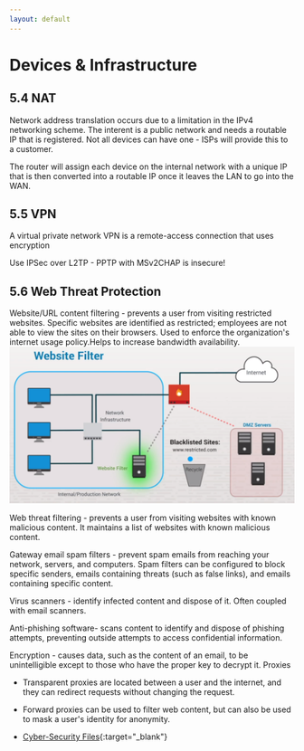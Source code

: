 ```yaml
---
layout: default
---
```


# Devices & Infrastructure

## 5.4 NAT

Network address translation occurs due to a limitation in the IPv4 networking scheme. The interent is a public network and needs a routable IP that is registered. Not all devices can have one - ISPs will provide this to a customer.

The router will assign each device on the internal network with a unique IP that is then converted into a routable IP once it leaves the LAN to go into the WAN.

## 5.5 VPN
A virtual private network VPN is a remote-access connection that uses encryption

Use IPSec over L2TP - PPTP with MSv2CHAP is insecure!

## 5.6 Web Threat Protection

Website/URL content filtering - prevents a user from visiting restricted websites. Specific websites are identified as restricted; employees are not able to view the sites on their browsers. Used to enforce the organization's internet usage policy.Helps to increase bandwidth availability.
![Web filter](./images/web-filter.png)

Web threat filtering - prevents a user from visiting websites with known malicious content. It maintains a list of websites with known malicious content.

Gateway email spam filters - prevent spam emails from reaching your network, servers, and computers. Spam filters can be configured to block specific senders, emails containing threats (such as false links), and emails containing specific content.

Virus scanners - identify infected content and dispose of it. Often coupled with email scanners.

Anti-phishing software- scans content to identify and dispose of phishing attempts, preventing outside attempts to access confidential information.

Encryption - causes data, such as the content of an email, to be unintelligible except to those who have the proper key to decrypt it.
Proxies	
- Transparent proxies are located between a user and the internet, and they can redirect requests without changing the request.
- Forward proxies can be used to filter web content, but can also be used to mask a user's identity for anonymity.



- [Cyber-Security Files](https://github.com/mrteasdale-cs/mrteasdale-cs.github.io/tree/d103ce5b0975c6c9305582da1397c7e0ebe45c07/programming/cyber-security){:target="_blank"}